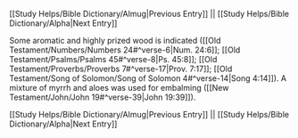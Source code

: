 [[Study Helps/Bible Dictionary/Almug|Previous Entry]]  ||  [[Study Helps/Bible Dictionary/Alpha|Next Entry]]

 Some aromatic and highly prized wood is indicated ([[Old Testament/Numbers/Numbers 24#^verse-6|Num. 24:6]]; [[Old Testament/Psalms/Psalms 45#^verse-8|Ps. 45:8]]; [[Old Testament/Proverbs/Proverbs 7#^verse-17|Prov. 7:17]]; [[Old Testament/Song of Solomon/Song of Solomon 4#^verse-14|Song 4:14]]). A mixture of myrrh and aloes was used for embalming ([[New Testament/John/John 19#^verse-39|John 19:39]]).

[[Study Helps/Bible Dictionary/Almug|Previous Entry]]  ||  [[Study Helps/Bible Dictionary/Alpha|Next Entry]]
